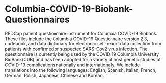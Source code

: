 # Columbia-COVID-19-Biobank-Questionnaires
REDCap patient questionnaire instrument for Columbia COVID-19 Biobank.
These files include the Columbia COVID-19 Questionnaire version 2.3, codebook, and data dictionary for electronic self-report data collection from patients with confirmed or suspected SARS-Cov2 virus infection. The questionnaire is currently being used by the COVID-19 Columbia University BioBank(CUB) and has been adopted for a variety of host genetic studies of COVID-19 complications nationally and internationally. We include translations into the following languages: English, Spanish, Italian, French, German, Polish, Japanese, Chinese and Korean.
